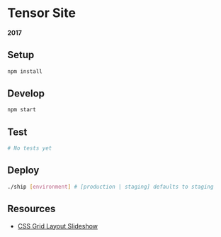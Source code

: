 # Tensor Site

**2017**

## Setup

```bash
npm install
```

## Develop

```bash
npm start
```

## Test

```bash
# No tests yet
```

## Deploy

```bash
./ship [environment] # [production | staging] defaults to staging
```

## Resources

- [CSS Grid Layout Slideshow](https://tympanus.net/codrops/wp-content/uploads/2017/07/GridLayoutSlideshow_Featured.jpg)
